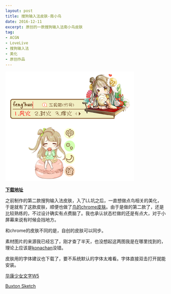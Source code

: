 ```yaml
---
layout: post
title: 搜狗输入法皮肤-南小鸟
date: 2016-12-11
excerpt: 原创的一款搜狗输入法南小鸟皮肤
tag: 
- ACGN
- LoveLive
- 搜狗输入法
- 美化
- 原创作品
---
```


![0004](../img/0004.png)

[**下载地址**](../file/0007.zip)

之前制作的第二款搜狗输入法皮肤，入了LL坑之后，一直想做点鸟相关的美化，于是就有了这款皮肤，顺便也做了[鸟的chrome皮肤](http://windfire.space/ChromeKotori/)。由于是做的第二款了，还是比较熟练的，不过设计确实有点费脑了。我也承认状态栏做的还是有点大，对于小屏幕来说有时候会挡地方。

和chrome的皮肤不同的是，自创的皮肤可以同步。

素材图片的来源我已经忘了，刚才查了半天，也没想起这两图我是在哪里找到的，理论上应该是[konachan](http://konachan.net/)没错。

皮肤用的字体建议也下载了，要不系统默认的字体太难看。字体直接双击打开就能安装。

[华康少女文字W5](../file/0000.zip)

[Buxton Sketch](../file/0001.zip)